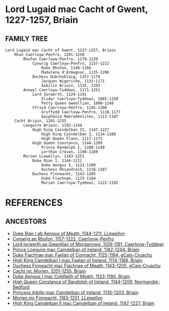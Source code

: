 # Lord Lugaid mac Cacht of Gwent, 1227-1257, Briain

## FAMILY TREE 
```
Lord Lugaid mac Cacht of Gwent, 1227-1257, Briain
	Rhun Caerloyw-Penfro, 1201-1258
		Rhufon Caerloyw-Penfro, 1179-1229
			Cynwrig Caerloyw-Penfro, 1157-1222
				Duke Rhufon, 1140-1166
				Madalena d'Armagnac, 1135-1206
			Duchess Dubchoblaig, 1157-1179
				Jacques Wigeriche, 1133-1171
				Aibilin Briain, 1135, 1203
		Annwyl Caerloyw-Tyddewi, 1171-1251
			Lord Iorwerth, 1129-1191
				Elidyr Caerloyw-Tyddewi, 1085-1150
				Petty Queen Gwenllian, 1090-1148
			Ffraid Caerloyw-Penfro, 1145-1208
				Gruffydd Caerloyw-Penfro, 1116-1177
				Epiphania Makrembolites, 1111-1187
	Cacht Briain, 1201-1255
		Loeguire Briain, 1182-1244
			High King Caindelban II, 1147-1227
				High King Caindelban I, 1114-1186
				High Queen Flann, 1117-1172
			High Queen Constance, 1144-1209
				Prince Randolph I, 1108-1149
				Lerthan Crovan, 1108-1169
		Morien LLewellyn, 1183-1251
			Duke Rian I, 1144-1211
				Duke Aengus I, 1123-1190
				Duchess Rhiandrech, 1116-1187
			Duchess Finneacht, 1143-1205
				Duke Fiachnae, 1125-1184
				Morien Caerloyw-Tyddewi, 1122-1192
```


# REFERENCES

## ANCESTORS
* [Duke Rian I ab Aengus of Meath, 1144-1211, LLewellyn](rian_i_ab_aengus_1144.md)
* [Cynwrig ap Rhufon, 1157-1222, Caerloyw-Penfro](cynwrig_ap_rhufon_1157.md)
* [Lord Iorwerth ap Gwenllian of Morgannwg, 1129-1191, Caerloyw-Tyddewi](iorwerth_ap_gwenllian_1129.md)
* [Prince Loeguire mac Caindelban of Ireland, 1182-1244, Briain](loeguire_mac_caindelban_1182.md)
* [Duke Fiachnae mac Faelan of Connacht, 1125-1184, gCais-Cruachu](fiachnae_mac_faelan_1125.md)
* [High King Caindelban I mac Faelan of Ireland, 1114-1186, Briain](caindelban_i_mac_faelan_1114.md)
* [Duchess Finneacht mac Fiachnae of Meath, 1143-1205, gCais-Cruachu](finneacht_mac_fiachnae_1143.md)
* [Cacht nic Morien, 1201-1255, Briain](cacht_nic_morien_1201.md)
* [Duke Aengus I mac Cobflaith of Meath, 1123-1190, Briain](aengus_i_mac_cobflaith_1123.md)
* [High Queen Constance of Randolph of Ireland, 1144-1209, Normandie-Bedford](constance_randolph_1144.md)
* [Princess Aibilin mac Caindelban of Ireland, 1135-1203, Briain](aibilin_mac_caindelban_1135.md)
* [Morien nic Finneacht, 1183-1251, LLewellyn](morien_nic_finneacht_1183.md)
* [High King Caindelban II mac Caindelban of Ireland, 1147-1227, Briain](caindelban_ii_mac_caindelban_1147.md)